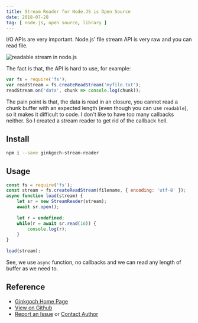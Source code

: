 ```yaml
---
title: Stream Reader for Node.JS is Open Source
date: 2018-07-28
tag: [ node.js, open source, library ]
---
```

I/O APIs are very important. Node.js' file stream API is very raw and you can read file.
<!-- more --> 

![readable stream in node.js](/blog/post-imgs/20180728/stream-in-node.jpeg)

The fact is that, the API is hard to use, for example:
```js
var fs = require('fs');
var readStream = fs.createReadStream('myfile.txt');
readStream.on('data', chunk => console.log(chunk));
```

The pain point is that, the data is read in an closure, you cannot read a chunk buffer with an expected length (even though you can use `readable`), so it makes it difficult to code. I don't like to have too many callbacks neither. So I created a stream reader to get rid of the callback hell.

## Install
```bash
npm i --save ginkgoch-stream-reader
```

## Usage
```js
const fs = require('fs');
const stream = fs.createReadStream(filename, { encoding: 'utf-8' });
async function load(stream) {
    let sr = new StreamReader(stream);
    await sr.open();
    
    let r = undefined;
    while(r = await sr.read(16)) {
        console.log(r);
    }
}
 
load(stream);
```

See, we use `async` function, no callbacks and we can read any length of buffer as we need to.

## Reference
* [Ginkgoch Home Page](https://ginkgoch.com)
* [View on Github](https://github.com/ginkgoch/node-stream-reader)
* [Report an Issue](https://github.com/ginkgoch/node-stream-reader/issues) or [Contact Author](mailto:ginkgoch@outlook.com)